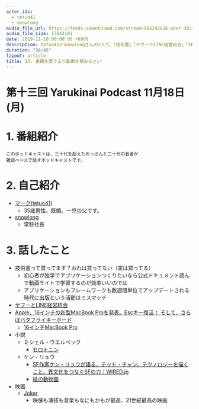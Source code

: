 ```yaml
---
actor_ids:
  - tetuo41
  - snowlong
audio_file_url: https://feeds.soundcloud.com/stream/995242816-user-302747142-yarukinai-13-2019-11-18.mp3
audio_file_size: 17643101
date: 2019-11-18 00:00:00 +0900
description: tetuo41とsnowlongさんの2人で、「技術書」「ヤフーとLINE経営統合」「SF小説」「Joker」について話しました。
duration: "36:45"
layout: article
title: 13. 書籍を買うより動画を積みなさい
---
```


# 第十三回 Yarukinai Podcast 11月18日(月)

# 1. 番組紹介
    このポッドキャストは、三十代を超えたおっさんと二十代の若者が
    雑談ベースで話すポッドキャストです。

# 2. 自己紹介
- [マーク(tetuo41)](https://twitter.com/tetuo41)
    - 35歳男性。既婚。一児の父です。
- [snowlong](https://twitter.com/_snowlong)
    - 常駐社長

# 3. 話したこと
- 技術書って買ってます？おれは買ってない（実は買ってる）
    - 初心者が独学でアプリケーションつくりたいなら公式ドキュメント読んで動画サイトで学習するのが効率いいのでは
    - アプリケーションもフレームワークも数週間単位でアップデートされる時代に出版という活動はミスマッチ
- [ヤフーとLINE経営統合](http://kabumatome.doorblog.jp/archives/65952904.html)
- [Apple、16インチの新型MacBook Proを発表。Escキー復活！ そして、さらばバタフライキーボード](https://www.gizmodo.jp/2019/11/macbook-pro-16-inch-first-look.html)
    - [16インチMacBook Pro](https://www.apple.com/jp/macbook-pro-16/)
- 小説
    - ミシェル・ウエルベック
        - [セロトニン](https://www.amazon.co.jp/exec/obidos/ASIN/B07YZLDWQC/31415q2-22/ref=nosim/)
    - ケン・リュウ
        - [SF作家ケン・リュウが語る、テッド・チャン、テクノロジーを描くこと、異文化をつなぐSFの力｜WIRED.jp](https://wired.jp/2017/05/20/ken-liu/)
        - [紙の動物園](https://www.amazon.co.jp/exec/obidos/ASIN/B00YGIKMNW/31415q2-22/ref=nosim/)
- 映画
    - [Joker](https://www.youtube.com/watch?v=HCF86Vjw7NI)
        - 映像も演技も音楽もなにもかもが最高、21世紀最高の映画
